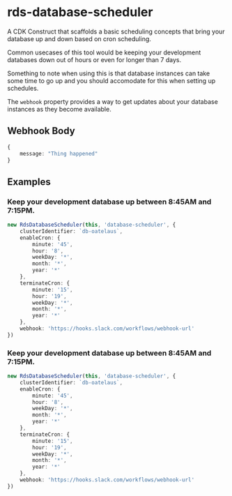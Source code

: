 # rds-database-scheduler

A CDK Construct that scaffolds a basic scheduling concepts that bring your database up and down based on cron scheduling.

Common usecases of this tool would be keeping your development databases down out of hours or even for longer than 7 days.

Something to note when using this is that database instances can take some time to go up and you should accomodate for this when setting up schedules.

The `webhook` property provides a way to get updates about your database instances as they become available.


## Webhook Body

```ts
{
    message: "Thing happened"
}
```

## Examples


### Keep your development database up between 8:45AM and 7:15PM.

```ts
new RdsDatabaseScheduler(this, 'database-scheduler', {
    clusterIdentifier: `db-oatelaus`,
    enableCron: {
        minute: '45',
        hour: '8',
        weekDay: '*',
        month: '*',
        year: '*'
    },
    terminateCron: {
        minute: '15',
        hour: '19',
        weekDay: '*',
        month: '*',
        year: '*'
    },
    webhook: 'https://hooks.slack.com/workflows/webhook-url'
})
```

### Keep your development database up between 8:45AM and 7:15PM.

```ts
new RdsDatabaseScheduler(this, 'database-scheduler', {
    clusterIdentifier: `db-oatelaus`,
    enableCron: {
        minute: '45',
        hour: '8',
        weekDay: '*',
        month: '*',
        year: '*'
    },
    terminateCron: {
        minute: '15',
        hour: '19',
        weekDay: '*',
        month: '*',
        year: '*'
    },
    webhook: 'https://hooks.slack.com/workflows/webhook-url'
})
```